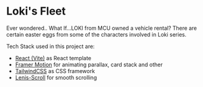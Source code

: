 # Loki's Fleet

Ever wondered.. What If...LOKI from MCU owned a vehicle rental?
There are certain easter eggs from some of the characters involved in Loki series.

Tech Stack used in this project are:

- [React (Vite)](https://vitejs.dev/guide/) as React template
- [Framer Motion](https://www.framer.com/motion/) for animating parallax, card stack and other
- [TailwindCSS](https://tailwindcss.com/docs/guides/vite) as CSS framework
- [Lenis-Scroll](https://github.com/studio-freight/lenis) for smooth scrolling